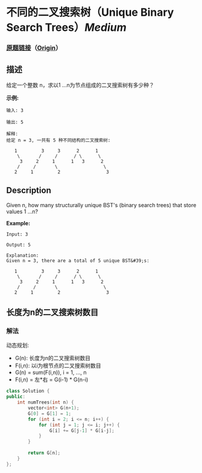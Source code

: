 # 不同的二叉搜索树（Unique Binary Search Trees）*Medium*
### [原题链接](https://leetcode-cn.com/problems/unique-binary-search-trees)（[Origin](https://leetcode.com/problems/unique-binary-search-trees)）
## 描述
给定一个整数 n，求以1 ...n为节点组成的二叉搜索树有多少种？

**示例:**
```
输入: 3

输出: 5

解释:
给定 n = 3, 一共有 5 种不同结构的二叉搜索树:

   1         3     3      2      1
    \       /     /      / \      \
     3     2     1      1   3      2
    /     /       \                 \
   2     1         2                 3
```

## Description
Given n, how many structurally unique BST&#39;s (binary search trees) that store values 1 ...n?

**Example:**
```
Input: 3

Output: 5

Explanation:
Given n = 3, there are a total of 5 unique BST&#39;s:

   1         3     3      2      1
    \       /     /      / \      \
     3     2     1      1   3      2
    /     /       \                 \
   2     1         2                 3
```


## 长度为n的二叉搜索树数目
### 解法
动态规划:
- G(n): 长度为n的二叉搜索树数目
- F(i,n): 以i为根节点的二叉搜索树数目
- G(n) = sum(F(i,n)), i = 1, ..., n
- F(i,n) = 左*右 = G(i-1) * G(n-i)

```c++
class Solution {
public:
    int numTrees(int n) {
        vector<int> G(n+1);
        G[0] = G[1] = 1;
        for (int i = 2; i <= n; i++) {
            for (int j = 1; j <= i; j++) {
                G[i] += G[j-1] * G[i-j];
            }
        }
        
        return G[n];
    }
};
```
